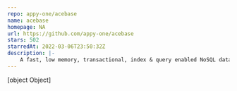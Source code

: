 ```yaml
---
repo: appy-one/acebase
name: acebase
homepage: NA
url: https://github.com/appy-one/acebase
stars: 502
starredAt: 2022-03-06T23:50:32Z
description: |-
    A fast, low memory, transactional, index & query enabled NoSQL database engine and server for node.js and browser with realtime data change notifications
---
```


[object Object]
